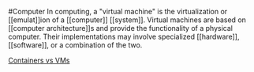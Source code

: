 #Computer 
In computing, a "virtual machine" is the virtualization or [[emulat]]ion of a [[computer]] [[system]]. Virtual machines are based on [[computer architecture]]s and provide the functionality of a physical computer. Their implementations may involve specialized [[hardware]], [[software]], or a combination of the two.

[Containers vs VMs](https://youtu.be/J0NuOlA2xDc?t=27)
